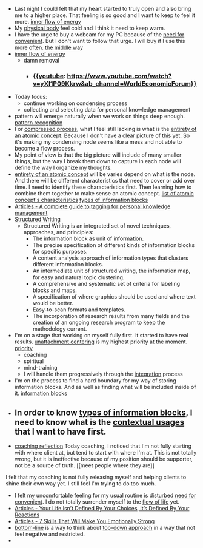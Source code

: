 - Last night I could felt that my heart started to truly open and also bring me to a higher place. That feeling is so good and I want to keep to feel it more. [inner flow of energy](<inner flow of energy.md>)
- My [physical body](<physical body.md>) feel cold and I think it need to keep warm.
- I have the urge to buy a webcam for my PC because of the [need for convenient](<need for convenient.md>). But I don't want to follow that urge. I will buy if I use this more often. [the middle way](<the middle way.md>)
- [inner flow of energy](<inner flow of energy.md>)
    - damn removal
        - ### {{[youtube](<youtube.md>): https://www.youtube.com/watch?v=yXI1P09Kkrw&ab_channel=WorldEconomicForum}}
- Today focus:
    - continue working on condensing process
    - collecting and selecting data for personal knowledge management
- pattern will emerge naturally when we work on things deep enough. [pattern recognition](<pattern recognition.md>)
- For [compressed process](<compressed process.md>), what I feel still lacking is what is the [entirety of an atomic concept](<entirety of an atomic concept.md>). Because I don't have a clear picture of this yet. So it's making my condensing node seems like a mess and not able to become a flow process.
- My point of view is that the big picture will include of many smaller things, but the way I break them down to capture in each node will define the way I organize my thoughts.
- [entirety of an atomic concept](<entirety of an atomic concept.md>) will be varies depend on what is the node. And there will be different characteristics that need to cover or add over time. I need to identify these characteristics first. Then learning how to combine them together to make sense an atomic concept. [list of atomic concept's characteristics](<list of atomic concept's characteristics.md>) [types of information blocks](<types of information blocks.md>)
- [Articles - A complete guide to tagging for personal knowledge management](<Articles - A complete guide to tagging for personal knowledge management.md>)
- [Structured Writing](<Structured Writing.md>)
    - Structured Writing is an integrated set of novel techniques, approaches, and principles:
        - The information block as unit of information.
        - The precise specification of different kinds of information blocks for specific purposes.
        - A content analysis approach of information types that clusters different information blocks.
        - An intermediate unit of structured writing, the information map, for easy and natural topic clustering.
        - A comprehensive and systematic set of criteria for labeling blocks and maps.
        - A specification of where graphics should be used and where text would be better.
        - Easy-to-scan formats and templates.
        - The incorporation of research results from many fields and the creation of an ongoing research program to keep the methodology current.
- I'm on a stage that working on myself fully first. It started to have real results. [unattachment centering](<unattachment centering.md>) is my highest priority at the moment. [priority](<priority.md>)
    - coaching
    - spiritual
    - mind-training
    - I will handle them progressively through the [integration](<integration.md>) process
- I'm on the process to find a hard boundary for my way of storing information blocks. And as well as finding what will be included inside of it. [information blocks](<information blocks.md>)
- In order to know [types of information blocks](<types of information blocks.md>), I need to know what is the [contextual usages](<contextual usages.md>) that I want to have first.
    - 
- [coaching reflection](<coaching reflection.md>) Today coaching, I noticed that I'm not fully starting with where client at, but tend to start with where I'm at. This is not totally wrong, but it is ineffective because of my position should be supporter, not be a source of truth. [[meet people
where they are]] 

I felt that my coaching is not fully releasing myself and helping clients to shine their own way yet. I still feel I'm trying to do too much. 
- I felt my uncomfortable feeling for my usual routine is disturbed [need for convenient](<need for convenient.md>). I do not totally surrender myself to the [flow of life](<flow of life.md>) yet.
- [Articles - Your Life Isn’t Defined By Your Choices, It’s Defined By Your Reactions](<Articles - Your Life Isn’t Defined By Your Choices, It’s Defined By Your Reactions.md>)
- [Articles - 7 Skills That Will Make You Emotionally Strong](<Articles - 7 Skills That Will Make You Emotionally Strong.md>)
- [bottom-line](<bottom-line.md>) is a way to think about [top-down approach](<top-down approach.md>) in a way that not feel negative and restricted.
- 
